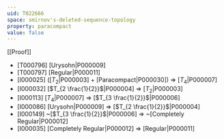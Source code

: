 ```yaml
---
uid: T022666
space: smirnov's-deleted-sequence-topology
property: paracompact
value: false
---
```

[[Proof]]

* [T000796] [Urysohn|P000009]
* [T000797] [Regular|P000011]
* [I000025] ([$T_2$|P000003] + [Paracompact|P000030]) => [$T_4$|P000007]
* [I000032] [$T_{2 \frac{1}{2}}$|P000004] => [$T_2$|P000003]
* [I000113] [$T_4$|P000007] => [$T_{3 \frac{1}{2}}$|P000006]
* [I000086] [Urysohn|P000009] => [$T_{2 \frac{1}{2}}$|P000004]
* [I000149] ~[$T_{3 \frac{1}{2}}$|P000006] => ~[Completely Regular|P000012]
* [I000035] [Completely Regular|P000012] => [Regular|P000011]

